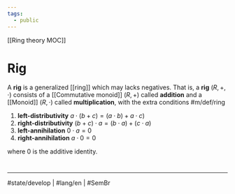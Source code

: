 ```yaml
---
tags:
  - public
---
```


[[Ring theory MOC]]
# Rig

A **rig** is a generalized [[ring]] which may lacks negatives.
That is, a **rig** $(R, +, \cdot)$ consists of a [[Commutative monoid]] $(R, +)$ called **addition**
and a [[Monoid]] $(R, \cdot)$ called **multiplication**, with the extra conditions #m/def/ring
1. **left-distributivity** $a \cdot (b + c) = (a \cdot b) + a \cdot c)$
2. **right-distributivity** $(b + c) \cdot a = (b \cdot a) + (c \cdot a)$
3. **left-annihilation** $0 \cdot a = 0$
4. **right-annihilation** $a \cdot 0 = 0$

where $0$ is the additive identity.

#
---
#state/develop | #lang/en | #SemBr
